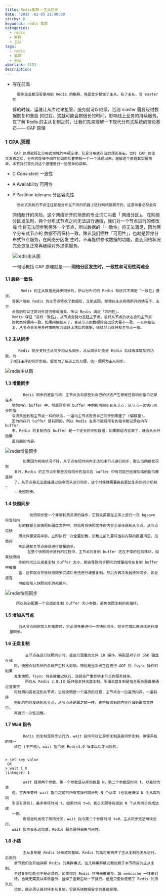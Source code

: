 ```yaml
---
title: Redis集群——主从同步
date: '2018 -02-05 21:00:00'
sticky: 0
keywords: redis 集群
categories:
  - redis
  - 集群
  - 主从
tags:
  - redis
  - 集群
  - 主从
abbrlink: 3153
description:
---
```


- 写在前面


        很多企业都没有使用到 Redis 的集群，但是至少都做了主从。有了主从，当 master 挂
    掉的时候，运维让从库过来接管，服务就可以继续，否则 master 需要经过数据恢复和重启
    的过程，这就可能会拖很长的时间，影响线上业务的持续服务。
    在了解 Redis 的主从复制之前，让我们先来理解一下现代分布式系统的理论基石——
    CAP 原理
    
### 1 CPA 原理
        CAP 原理就好比分布式领域的牛顿定律，它是分布式存储的理论基石。自打 CAP 的论
    文发表之后，分布式存储中间件犹如雨后春笋般一个一个涌现出来。理解这个原理其实很简
    单，本节我们首先对这个原理进行一些简单的讲解。
    
- C Consistent  一致性
- A  Availability  可用性
- P  Partition toleranc   分区容忍性


        分布式系统的节点往往都是分布在不同的机器上进行网络隔离开的，这意味着必然会有
    网络断开的风险，这个网络断开的场景的专业词汇叫着「 网络分区」。
    在网络分区发生时，两个分布式节点之间无法进行通信，我们对一个节点进行的修改操
    作将无法同步到另外一个节点，所以数据的「一致性」将无法满足，因为两个分布式节点的
    数据不再保持一致。除非我们牺牲「可用性」，也就是暂停分布式节点服务，在网络分区发
    生时，不再提供修改数据的功能，直到网络状况完全恢复正常再继续对外提供服务。
   
   ![redis主从图](https://i4you.gitee.io/img/i4you/redis_001.png)
   
   一句话概括 CAP 原理就是——**网络分区发生时，一致性和可用性两难全**  
     
#### 1.1 最终一致性
           Redis 的主从数据是异步同步的，所以分布式的 Redis 系统并不满足「一致性」要求。
       当客户端在 Redis 的主节点修改了数据后，立即返回，即使在主从网络断开的情况下，主节
       点依旧可以正常对外提供修改服务，所以 Redis 满足「可用性」。
       Redis 保证「最终一致性」，从节点会努力追赶主节点，最终从节点的状态会和主节点
       的状态将保持一致。如果网络断开了，主从节点的数据将会出现大量不一致，一旦网络恢
       复，从节点会采用多种策略努力追赶上落后的数据，继续尽力保持和主节点一致。   
     
#### 1.2 主从同步
          Redis 同步支持主从同步和从从同步，从从同步功能是 Redis 后续版本增加的功能，为
      了减轻主库的同步负担。后面为了描述上的方便，统一理解为主从同步。   
![redis主从图](https://i4you.gitee.io/img/i4you/redis_002.png) 

#### 1.3 增量同步
            Redis 同步的是指令流，主节点会将那些对自己的状态产生修改性影响的指令记录在本
       地的内存 buffer 中，然后异步将 buffer 中的指令同步到从节点，从节点一边执行同步的指
       令流来达到和主节点一样的状态，一遍向主节点反馈自己同步到哪里了 (偏移量)。
       因为内存的 buffer 是有限的，所以 Redis 主库不能将所有的指令都记录在内存 buffer 
       中。Redis 的复制内存 buffer 是一个定长的环形数组，如果数组内容满了，就会从头开始覆
       盖前面的内容。 
       
![redis增量同步](https://i4you.gitee.io/img/i4you/redis_003.png) 

            如果因为网络状况不好，从节点在短时间内无法和主节点进行同步，那么当网络状况恢
        复时，Redis 的主节点中那些没有同步的指令在 buffer 中有可能已经被后续的指令覆盖掉
        了，从节点将无法直接通过指令流来进行同步，这个时候就需要用到更加复杂的同步机制 —
        — 快照同步。
#### 1.4 快照同步   
               快照同步是一个非常耗费资源的操作，它首先需要在主库上进行一次 bgsave 将当前内
          存的数据全部快照到磁盘文件中，然后再将快照文件的内容全部传送到从节点。从节点将快
          照文件接受完毕后，立即执行一次全量加载，加载之前先要将当前内存的数据清空。加载完
          毕后通知主节点继续进行增量同步。
              在整个快照同步进行的过程中，主节点的复制 buffer 还在不停的往前移动，如果快照同
          步的时间过长或者复制 buffer 太小，都会导致同步期间的增量指令在复制 buffer 中被覆
          盖，这样就会导致快照同步完成后无法进行增量复制，然后会再次发起快照同步，如此极有
          可能会陷入快照同步的死循环。   
          
![redis快照同步](https://i4you.gitee.io/img/i4you/redis_004.png) 

         所以务必配置一个合适的复制 buffer 大小参数，避免快照复制的死循环。
    
#### 1.5 增加从节点
          当从节点刚刚加入到集群时，它必须先要进行一次快照同步，同步完成后再继续进行增
      量同步。 
      
#### 1.6 无盘复制
        
             主节点在进行快照同步时，会进行很重的文件 IO 操作，特别是对于非 SSD 磁盘存储
        时，快照会对系统的负载产生较大影响。特别是当系统正在进行 AOF 的 fsync 操作时如果
        发生快照，fsync 将会被推迟执行，这就会严重影响主节点的服务效率。
             所以从 Redis 2.8.18 版开始支持无盘复制。所谓无盘复制是指主服务器直接通过套接字
        将快照内容发送到从节点，生成快照是一个遍历的过程，主节点会一边遍历内存，一遍将序
        列化的内容发送到从节点，从节点还是跟之前一样，先将接收到的内容存储到磁盘文件中，
        再进行一次性加载。     
#### 1.7 Wait 指令
            Redis 的复制是异步进行的，wait 指令可以让异步复制变身同步复制，确保系统的强一
        致性 (不严格)。wait 指令是 Redis3.0 版本以后才出现的。
````jshelllanguage

> set key value
 OK
> wait 1 0
(integer) 1

````
            wait 提供两个参数，第一个参数是从库的数量 N，第二个参数是时间 t，以毫秒为单
       位。它表示等待 wait 指令之前的所有写操作同步到 N 个从库 (也就是确保 N 个从库的同
       步没有滞后)，最多等待时间 t。如果时间 t=0，表示无限等待直到 N 个从库同步完成达成
       一致。
            假设此时出现了网络分区，wait 指令第二个参数时间 t=0，主从同步无法继续进行，
       wait 指令会永远阻塞，Redis 服务器将丧失可用性。 
       
#### 1.8 小结
        
            主从复制是 Redis 分布式的基础，Redis 的高可用离开了主从复制将无从进行。后面的
        章节我们会开始讲解 Redis 的集群模式，这几种集群模式都依赖于本节所讲的主从复制。
        不过复制功能也不是必须的，如果你将 Redis 只用来做缓存，跟 memcache 一样来对
        待，也就无需要从库做备份，挂掉了重新启动一下就行。但是只要你使用了 Redis 的持久化
        功能，就必须认真对待主从复制，它是系统数据安全的基础保障。
        
            